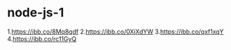 # node-js-1

1.https://ibb.co/8Mq8qdf 2.https://ibb.co/0XjXdYW 3.https://ibb.co/qxf1xqY 4.https://ibb.co/rc11GyQ
